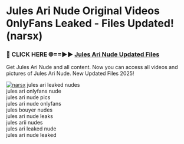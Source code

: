 # Jules Ari Nude Original Videos 0nlyFans Leaked - Files Updated! (narsx)

<h3>🔴 CLICK HERE 🌐==►► <a href="https://tinyurl.com/yrmya6cz" rel="nofollow">Jules Ari Nude Updated Files</a></h3>

Get Jules Ari Nude and all content. Now you can access all videos and pictures of Jules Ari Nude. New Updated Files 2025!

[![narsx](https://i.imgur.com/FMdXYCs.gif)](https://tinyurl.com/yrmya6cz)
jules ari leaked nudes<br>
jules ari onlyfans nude<br>
jules ari nude pics<br>
jules ari nude onlyfans<br>
jules bouyer nudes<br>
jules ari nude leaks<br>
jules arii nudes<br>
jules ari leaked nude<br>
jules ari nude leaked